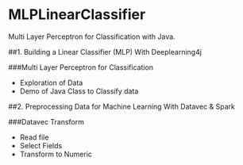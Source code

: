 # MLPLinearClassifier
Multi Layer Perceptron for Classification with Java.

##1. Building a Linear Classifier (MLP) With Deeplearning4j

###Multi Layer Perceptron for Classification
- Exploration of Data
- Demo of Java Class to Classify data

##2. Preprocessing Data for Machine Learning With Datavec & Spark

###Datavec Transform
- Read file
- Select Fields
- Transform to Numeric


